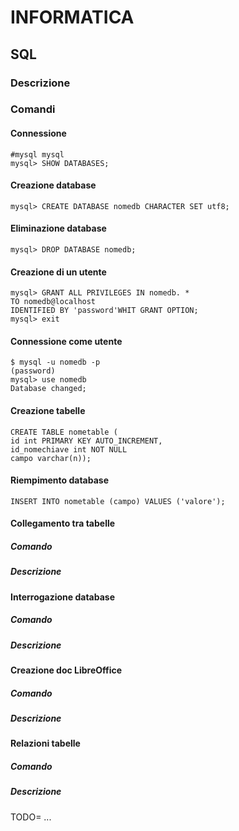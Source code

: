 # INFORMATICA
## SQL
### Descrizione

### Comandi

#### Connessione
	#mysql mysql
	mysql> SHOW DATABASES;


#### Creazione database
	mysql> CREATE DATABASE nomedb CHARACTER SET utf8;

#### Eliminazione database
	mysql> DROP DATABASE nomedb;

#### Creazione di un utente
	mysql> GRANT ALL PRIVILEGES IN nomedb. *
	TO nomedb@localhost
	IDENTIFIED BY 'password'WHIT GRANT OPTION;
	mysql> exit
	
#### Connessione come utente
	$ mysql -u nomedb -p
	(password)
	mysql> use nomedb
	Database changed;


#### Creazione tabelle
	CREATE TABLE nometable (
	id int PRIMARY KEY AUTO_INCREMENT,
	id_nomechiave int NOT NULL
	campo varchar(n));

#### Riempimento database
	INSERT INTO nometable (campo) VALUES ('valore');

	
#### Collegamento tra tabelle
##### Comando
##### Descrizione

#### Interrogazione database
##### Comando
##### Descrizione

#### Creazione doc LibreOffice
##### Comando
##### Descrizione

#### Relazioni tabelle
##### Comando
##### Descrizione

TODO= ...
